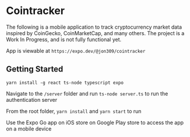 # Cointracker

The following is a mobile application to track cryptocurrency market data inspired by CoinGecko, CoinMarketCap, and many others. The project is a Work In Progress, and is not fully functional yet. 

App is viewable at `https://expo.dev/@jon309/cointracker`

## Getting Started

```
yarn install -g react ts-node typescript expo
```

Navigate to the `/server` folder and run `ts-node server.ts` to run the authentication server

From the root folder, `yarn install` and `yarn start` to run

Use the Expo Go app on iOS store on Google Play store to access the app on a mobile device
